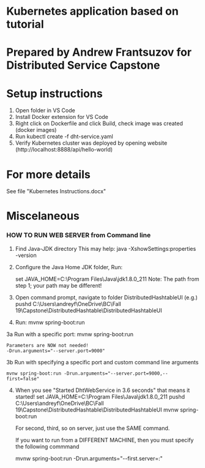 # Kubernetes application based on tutorial

# Prepared by Andrew Frantsuzov for Distributed Service Capstone

# Setup instructions

1. Open folder in VS Code
2. Install Docker extension for VS Code
3. Right click on Dockerfile and click Build, check image was created (docker images)
4. Run kubectl create -f dht-service.yaml
5. Verify Kubernetes cluster was deployed by opening website (http://localhost:8888/api/hello-world)

# For more details

See file "Kubernetes Instructions.docx"

# Miscelaneous

### HOW TO RUN WEB SERVER from Command line

1. Find Java-JDK directory
    This may help: java -XshowSettings:properties -version

3. Configure the Java Home JDK folder, Run:

    set JAVA_HOME=C:\Program Files\Java\jdk1.8.0_211
    Note: The path from step 1; your path may be different!

2. Open command prompt, navigate to folder DistributedHashtableUI (e.g.)
    pushd C:\Users\andreyf\OneDrive\BC\Fall 19\Capstone\DistributedHashtable\DistributedHashtableUI

3. Run:
    mvnw spring-boot:run

3a Run with a specific port:
    mvnw spring-boot:run 
    
    Parameters are NOW not needed!
    -Drun.arguments="--server.port=9000"

3b Run with specifying a specific port and custom command line arguments

    mvnw spring-boot:run -Drun.arguments="--server.port=9000,--first=false"

4. When you see "Started DhtWebService in 3.6 seconds" that means it started!
    set JAVA_HOME=C:\Program Files\Java\jdk1.8.0_211
    pushd C:\Users\andreyf\OneDrive\BC\Fall 19\Capstone\DistributedHashtable\DistributedHashtableUI
    mvnw spring-boot:run

    For second, third, so on server, just use the SAME command.

    If you want to run from a DIFFERENT MACHINE, then you must specify the following commmand

    mvnw spring-boot:run -Drun.arguments="--first.server=<IPADDRESS>:<PORT>"
